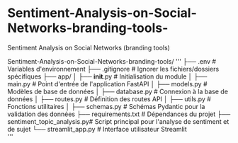 # Sentiment-Analysis-on-Social-Networks-branding-tools-
Sentiment Analysis on Social Networks (branding tools)


Sentiment-Analysis-on-Social-Networks-branding-tools/
'''
├── .env                       # Variables d'environnement
├── .gitignore                 # Ignorer les fichiers/dossiers spécifiques
├── app/
│   ├── __init__.py            # Initialisation du module
│   ├── main.py                # Point d'entrée de l'application FastAPI
│   ├── models.py              # Modèles de base de données
│   ├── database.py            # Connexion à la base de données
│   ├── routes.py              # Définition des routes API
│   ├── utils.py               # Fonctions utilitaires
│   ├── schemas.py             # Schémas Pydantic pour la validation des données
├── requirements.txt           # Dépendances du projet
├── sentiment_topic_analysis.py# Script principal pour l'analyse de sentiment et de sujet
└── streamlit_app.py           # Interface utilisateur Streamlit    
'''

